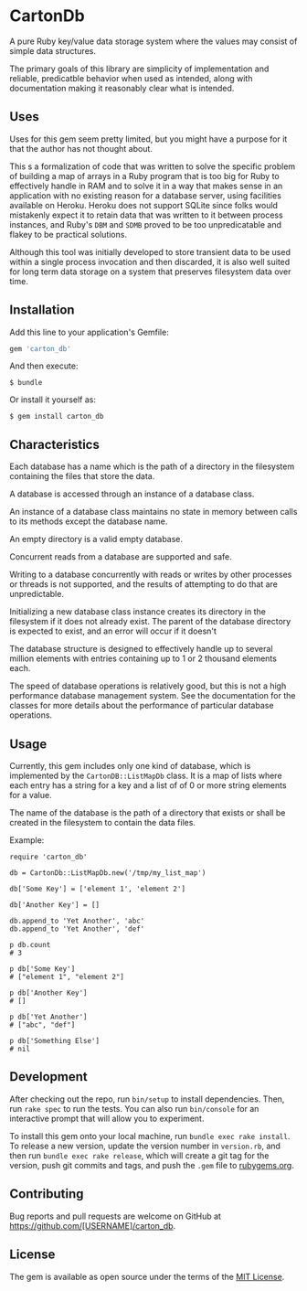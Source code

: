 # CartonDb

A pure Ruby key/value data storage system where the values may
consist of simple data structures.

The primary goals of this library are simplicity of implementation
and reliable, predicatble behavior when used as intended, along
with documentation making it reasonably clear what is intended.

## Uses

Uses for this gem seem pretty limited, but you might have a
purpose for it that the author has not thought about.

This s a formalization of code that was written to solve the
specific problem of building a map of arrays in a Ruby program
that is too big for Ruby to effectively handle in RAM and to
solve it in a way that makes sense in an application with no
existing reason for a database server, using facilities available
on Heroku. Heroku does not support SQLite since folks would
mistakenly expect it to retain data that was written to it
between process instances, and Ruby's `DBM` and `SDMB` proved to
be too unpredicatable and flakey to be practical solutions.

Although this tool was initially developed to store transient data
to be used within a single process invocation and then discarded,
it is also well suited for long term data storage on a system that
preserves filesystem data over time.

## Installation

Add this line to your application's Gemfile:

```ruby
gem 'carton_db'
```

And then execute:

    $ bundle

Or install it yourself as:

    $ gem install carton_db

## Characteristics

Each database has a name which is the path of a directory in the
filesystem containing the files that store the data.

A database is accessed through an instance of a database class.

An instance of a database class maintains no state in memory
between calls to its methods except the database name.

An empty directory is a valid empty database.

Concurrent reads from a database are supported and safe.

Writing to a database concurrently with reads or writes by
other processes or threads is not supported, and the results of
attempting to do that are unpredictable.

Initializing a new database class instance creates its directory
in the filesystem if it does not already exist. The parent of the
database directory is expected to exist, and an error will occur
if it doesn't

The database structure is designed to effectively handle up to
several million elements with entries containing up to 1 or 2
thousand elements each.

The speed of database operations is relatively good, but this is
not a high performance database management system. See the
documentation for the classes for more details about the
performance of particular database operations.

## Usage

Currently, this gem includes only one kind of database, which is
implemented by the `CartonDB::ListMapDb` class. It is a map of
lists where each entry has a string for a key and a list of of 0
or more string elements for a value.

The name of the database is the path of a directory that exists
or shall be created in the filesystem to contain the data files.

Example:

    require 'carton_db'

    db = CartonDb::ListMapDb.new('/tmp/my_list_map')

    db['Some Key'] = ['element 1', 'element 2']

    db['Another Key'] = []

    db.append_to 'Yet Another', 'abc'
    db.append_to 'Yet Another', 'def'

    p db.count
    # 3

    p db['Some Key']
    # ["element 1", "element 2"]

    p db['Another Key']
    # []

    p db['Yet Another']
    # ["abc", "def"]

    p db['Something Else']
    # nil

## Development

After checking out the repo, run `bin/setup` to install dependencies.
Then, run `rake spec` to run the tests. You can also run `bin/console`
for an interactive prompt that will allow you to experiment.

To install this gem onto your local machine, run `bundle exec rake
install`. To release a new version, update the version number in
`version.rb`, and then run `bundle exec rake release`, which will
create a git tag for the version, push git commits and tags, and push
the `.gem` file to [rubygems.org](https://rubygems.org).

## Contributing

Bug reports and pull requests are welcome on GitHub at
https://github.com/[USERNAME]/carton_db.


## License

The gem is available as open source under the terms of the
[MIT License](http://opensource.org/licenses/MIT).
